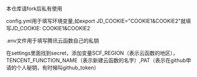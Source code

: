 本仓库请fork后私有使用


config.yml用于填写环境变量,如export JD_COOKIE="COOKIE1&COOKIE2"就填写JD_COOKIE: COOKIE1&COOKIE2


.env文件用于填写腾讯云函数自己的私钥

在settings里面找到secret，添加变量SCF_REGION（表示云函数的地区），TENCENT_FUNCTION_NAME（表示新建云函数的名字）,PAT（表示在github申请的个人秘钥，有时候叫github_token）
